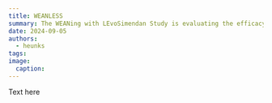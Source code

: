 ```yaml
---
title: WEANLESS
summary: The WEANing with LEvoSimendan Study is evaluating the efficacy of levosimendan to reduce number of day weaning from mechanical ventilation.
date: 2024-09-05
authors:
  - heunks
tags:
image:
  caption:
---
```


Text here